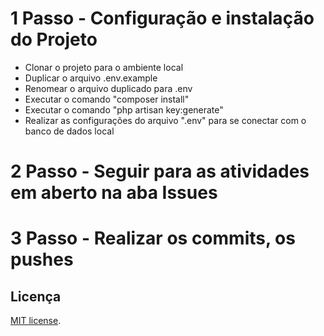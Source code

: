 # 1 Passo - Configuração e instalação do Projeto
- Clonar o projeto para o ambiente local
- Duplicar o arquivo .env.example
- Renomear o arquivo duplicado para .env
- Executar o comando "composer install"
- Executar o comando "php artisan key:generate"
- Realizar as configurações do arquivo ".env" para se conectar com o banco de dados local

# 2 Passo - Seguir para as atividades em aberto na aba Issues 

# 3 Passo - Realizar os commits, os pushes 

## Licença
[MIT license](https://opensource.org/licenses/MIT).
